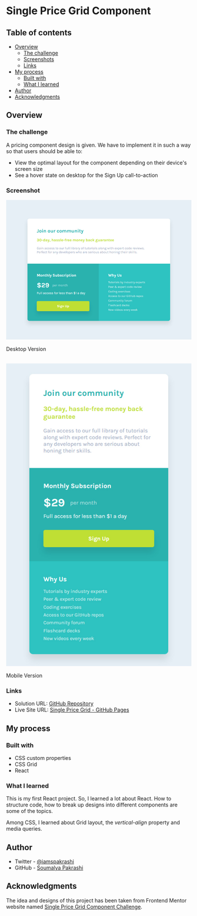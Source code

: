 # Single Price Grid Component


## Table of contents

- [Overview](#overview)
  - [The challenge](#the-challenge)
  - [Screenshots](#screenshot)
  - [Links](#links)
- [My process](#my-process)
  - [Built with](#built-with)
  - [What I learned](#what-i-learned)
- [Author](#author)
- [Acknowledgments](#acknowledgments)


## Overview

### The challenge

A pricing component design is given. We have to implement it in such a way so that users should be able to:

- View the optimal layout for the component depending on their device's screen size
- See a hover state on desktop for the Sign Up call-to-action

### Screenshot

![](./screenshots/desktop.jpg)

Desktop Version
<br>
<br>

![](./screenshots/mobile.jpg)

Mobile Version



### Links

- Solution URL: [GitHub Repository](https://github.com/soumalyapakrashi/single-price-grid)
- Live Site URL: [Single Price Grid - GitHub Pages](https://soumalyapakrashi.github.io/single-price-grid)

## My process

### Built with

- CSS custom properties
- CSS Grid
- React


### What I learned

This is my first React project. So, I learned a lot about React. How to structure code, how to break up designs into different components are some of the topics.

Among CSS, I learned about Grid layout, the *vertical-align* property and media queries.


## Author

- Twitter - [@iamspakrashi](https://twitter.com/iamspakrashi)
- GitHub - [Soumalya Pakrashi](https://github.com/soumalyapakrashi)


## Acknowledgments

The idea and designs of this project has been taken from Frontend Mentor website named [Single Price Grid Component Challenge](https://www.frontendmentor.io/challenges/single-price-grid-component-5ce41129d0ff452fec5abbbc).
